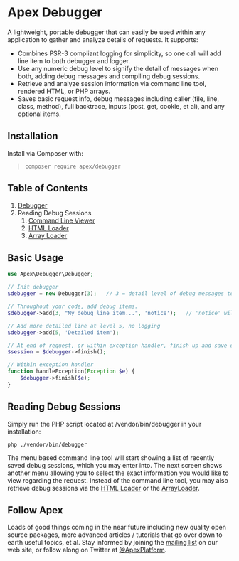 
# Apex Debugger

A lightweight, portable debugger that can easily be used within any application to gather and analyze details of requests.  It supports:

* Combines PSR-3 compliant logging for simplicity, so one call will add line item to both debugger and logger.
* Use any numeric debug level to signify the detail of messages when both, adding debug messages and compiling debug sessions.
* Retrieve and analyze session information via command line tool, rendered HTML, or PHP arrays.
* Saves basic request info, debug messages including caller (file, line, class, method), full backtrace, inputs (post, get, cookie, et al), and any optional items.


## Installation

Install via Composer with:

> `composer require apex/debugger`

## Table of Contents

1. [Debugger](https://github.com/apexpl/debugger/blob/master/docs/debugger.md)
2. Reading Debug Sessions
    1. [Command Line Viewer](https://github.com/apexpl/debugger/blob/master/docs/cli_viewer.md)
    2. [HTML Loader](https://github.com/apexpl/debugger/blob/master/docs/html_loader.md)
    3. [Array Loader](https://github.com/apexpl/debugger/blob/master/docs/array_loader.md)


## Basic Usage

~~~php
use Apex\Debugger\Debugger;

// Init debugger
$debugger = new Debugger(3);   // 3 = detail level of debug messages to log

// Throughout your code, add debug items.
$debugger->add(3, "My debug line item...", 'notice');   // 'notice' will add to PSR-3 logger as well.

// Add more detailed line at level 5, no logging
$debugger->add(5, 'Detailed item');

// At end of request, or within exception handler, finish up and save debug session
$session = $debugger->finish();

// Within exception handler
function handleException(Exception $e) {
    $debugger->finish($e);
}
~~~


## Reading Debug Sessions

Simply run the PHP script located at /vendor/bin/debugger in your installation:

`php ./vendor/bin/debugger`

The menu based command line tool will start showing a list of recently saved debug sessions, which you may enter into.  The next screen shows another menu allowing you to select the exact information you would like to view regarding the request.  Instead of the command line tool, you may also retrieve debug sessions via the [HTML Loader](https://github.com/apexpl/debugger/blob/master/docs/html_loader.md) or the [ArrayLoader](https://github.com/apexpl/debugger/blob/master/docs/array_loader.md).


## Follow Apex

Loads of good things coming in the near future including new quality open source packages, more advanced articles / tutorials that go over down to earth useful topics, et al.  Stay informed by joining the <a href="https://apexpl.io/">mailing list</a> on our web site, or follow along on Twitter at <a href="https://twitter.com/ApexPlatform">@ApexPlatform</a>.


